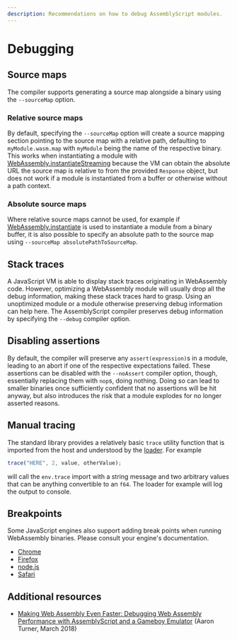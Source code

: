 ```yaml
---
description: Recommendations on how to debug AssemblyScript modules.
---
```


# Debugging

## Source maps

The compiler supports generating a source map alongside a binary using the `--sourceMap` option.

### Relative source maps

By default, specifying the `--sourceMap` option will create a source mapping section pointing to the source map with a relative path, defaulting to `myModule.wasm.map` with `myModule` being the name of the respective binary. This works when instantiating a module with [WebAssembly.instantiateStreaming](https://developer.mozilla.org/en-US/docs/Web/JavaScript/Reference/Global_Objects/WebAssembly/instantiateStreaming) because the VM can obtain the absolute URL the source map is relative to from the provided `Response` object, but does not work if a module is instantiated from a buffer or otherwise without a path context.

### Absolute source maps

Where relative source maps cannot be used, for example if [WebAssembly.instantiate](https://developer.mozilla.org/en-US/docs/Web/JavaScript/Reference/Global_Objects/WebAssembly/instantiate) is used to instantiate a module from a binary buffer, it is also possible to specify an absolute path to the source map using `--sourceMap absolutePathToSourceMap`.

## Stack traces

A JavaScript VM is able to display stack traces originating in WebAssembly code. However, optimizing a WebAssembly module will usually drop all the debug information, making these stack traces hard to grasp. Using an unoptimized module or a module otherwise preserving debug information can help here. The AssemblyScript compiler preserves debug information by specifying the `--debug` compiler option.

## Disabling assertions

By default, the compiler will preserve any `assert(expression)`s in a module, leading to an abort if one of the respective expectations failed. These assertions can be disabled with the `--noAssert` compiler option, though, essentially replacing them with `nop`s, doing nothing. Doing so can lead to smaller binaries once sufficiently confident that no assertions will be hit anyway, but also introduces the risk that a module explodes for no longer asserted reasons.

## Manual tracing

The standard library provides a relatively basic `trace` utility function that is imported from the host and understood by the [loader](../basics/loader.md). For example

```typescript
trace("HERE", 2, value, otherValue);
```

will call the `env.trace` import with a string message and two arbitrary values that can be anything convertible to an `f64`. The loader for example will log the output to console.

## Breakpoints

Some JavaScript engines also support adding break points when running WebAssembly binaries. Please consult your engine's documentation.

* [Chrome](https://developers.google.com/web/tools/chrome-devtools/javascript/breakpoints)
* [Firefox](https://developer.mozilla.org/en-US/docs/Tools/Debugger/How_to/Set_a_breakpoint)
* [node.js](https://nodejs.org/api/debugger.html)
* [Safari](https://support.apple.com/de-de/guide/safari-developer/dev5e4caf347/mac)

## Additional resources

* [Making Web Assembly Even Faster: Debugging Web Assembly Performance with AssemblyScript and a Gameboy Emulator](https://medium.com/@torch2424/making-web-assembly-even-faster-debugging-web-assembly-performance-with-assemblyscript-and-a-4d30cb6463f1) \(Aaron Turner, March 2018\)


